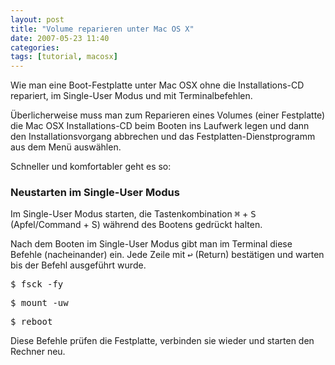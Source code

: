 ```yaml
---
layout: post
title: "Volume reparieren unter Mac OS X"
date: 2007-05-23 11:40
categories:
tags: [tutorial, macosx]
---
```


Wie man eine Boot-Festplatte unter Mac OSX ohne die Installations-CD repariert, im Single-User Modus und mit Terminalbefehlen.

<!-- more -->

Überlicherweise muss man zum Reparieren eines Volumes (einer Festplatte) die Mac OSX Installations-CD beim Booten ins Laufwerk legen und dann den Installationsvorgang abbrechen und das Festplatten-Dienstprogramm aus dem Menü auswählen.

Schneller und komfortabler geht es so:

### Neustarten im Single-User Modus ###

Im Single-User Modus starten, die Tastenkombination <kbd class="key">⌘</kbd> + <kbd class="key">S</kbd> (Apfel/Command + S) während des Bootens gedrückt halten.

Nach dem Booten im Single-User Modus gibt man im Terminal diese Befehle (nacheinander) ein. Jede Zeile mit <kbd class="key">↩</kbd> (Return) bestätigen und warten bis der Befehl ausgeführt wurde.

<div class="terminal">
  <p><kbd>$ fsck -fy</kbd></p>
  <p><kbd>$ mount -uw</kbd></p>
  <p><kbd>$ reboot</kbd></p>
</div>

Diese Befehle prüfen die Festplatte, verbinden sie wieder und starten den Rechner neu.
